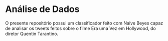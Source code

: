 # Análise de Dados

O presente repositório possui um classificador feito com Naive Beyes capaz de analisar os tweets feitos sobre o filme Era uma Vez em Hollywood, do diretor Quentin Tarantino.
